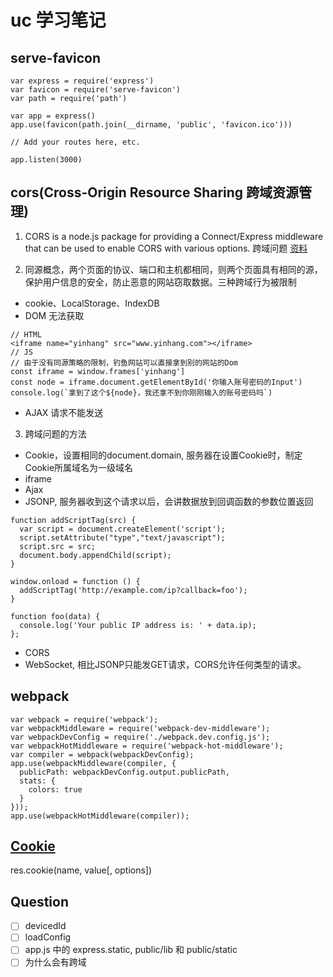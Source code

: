 # uc 学习笔记
## serve-favicon
```
var express = require('express')
var favicon = require('serve-favicon')
var path = require('path')
 
var app = express()
app.use(favicon(path.join(__dirname, 'public', 'favicon.ico')))
 
// Add your routes here, etc.
 
app.listen(3000)
```

## cors(Cross-Origin Resource Sharing 跨域资源管理)
1. CORS is a node.js package for providing a Connect/Express middleware that can be used to enable CORS with various options. 跨域问题 [资料](https://segmentfault.com/a/1190000015597029)

2. 同源概念，两个页面的协议、端口和主机都相同，则两个页面具有相同的源， 保护用户信息的安全，防止恶意的网站窃取数据。三种跨域行为被限制  
- cookie、LocalStorage、IndexDB
-  DOM 无法获取
```
// HTML
<iframe name="yinhang" src="www.yinhang.com"></iframe>
// JS
// 由于没有同源策略的限制，钓鱼网站可以直接拿到别的网站的Dom
const iframe = window.frames['yinhang']
const node = iframe.document.getElementById('你输入账号密码的Input')
console.log(`拿到了这个${node}，我还拿不到你刚刚输入的账号密码吗`)
```
-  AJAX 请求不能发送

3. 跨域问题的方法  
- Cookie，设置相同的document.domain, 服务器在设置Cookie时，制定Cookie所属域名为一级域名
- iframe
-  Ajax  
-  JSONP, 服务器收到这个请求以后，会讲数据放到回调函数的参数位置返回
```
function addScriptTag(src) {
  var script = document.createElement('script');
  script.setAttribute("type","text/javascript");
  script.src = src;
  document.body.appendChild(script);
}

window.onload = function () {
  addScriptTag('http://example.com/ip?callback=foo');
}

function foo(data) {
  console.log('Your public IP address is: ' + data.ip);
};
```
-  CORS
-  WebSocket, 相比JSONP只能发GET请求，CORS允许任何类型的请求。

## webpack
```
var webpack = require('webpack');
var webpackMiddleware = require('webpack-dev-middleware');
var webpackDevConfig = require('./webpack.dev.config.js');
var webpackHotMiddleware = require('webpack-hot-middleware');
var compiler = webpack(webpackDevConfig);
app.use(webpackMiddleware(compiler, {
  publicPath: webpackDevConfig.output.publicPath,
  stats: {
    colors: true
  }
}));
app.use(webpackHotMiddleware(compiler));
```

## [Cookie](http://expressjs.com/en/4x/api.html#res.cookie)
res.cookie(name, value[, options])

## Question
- [ ] devicedId
- [ ] loadConfig
- [ ] app.js 中的 express.static, public/lib 和 public/static
- [ ] 为什么会有跨域
